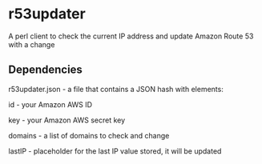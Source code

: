 r53updater
==========

A perl client to check the current IP address and update Amazon Route 53 with a change

Dependencies
------------

r53updater.json - a file that contains a JSON hash with elements:

id - your Amazon AWS ID

key - your Amazon AWS secret key

domains - a list of domains to check and change

lastIP - placeholder for the last IP value stored, it will be updated

